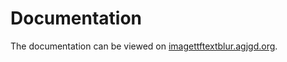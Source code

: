 # Documentation

The documentation can be viewed on [imagettftextblur.agjgd.org](https://imagettftextblur.agjgd.org/).
